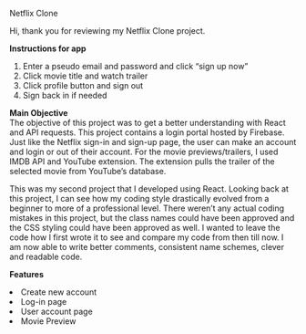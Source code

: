 Netflix Clone

Hi, thank you for reviewing my Netflix Clone project. 

<b>Instructions for app</b>
1.	Enter a pseudo email and password and click “sign up now”
2.	Click movie title and watch trailer
3.	Click profile button and sign out
4.	Sign back in if needed


<b>Main Objective</b></br>
The objective of this project was to get a better understanding with React and API requests. This project contains a login portal hosted by Firebase. Just like the Netflix sign-in and sign-up page, the user can make an account and login or out of their account. For the movie previews/trailers, I used IMDB API and YouTube extension. The extension pulls the trailer of the selected movie from YouTube’s database. 

This was my second project that I developed using React. Looking back at this project, I can see how my coding style drastically evolved from a beginner to more of a professional level. There weren’t any actual coding mistakes in this project, but the class names could have been approved and the CSS styling could have been approved as well. I wanted to leave the code how I first wrote it to see and compare my code from then till now. I am now able to write better comments, consistent name schemes, clever and readable code. 

<b>Features</b>
<li>Create new account</li>
<li>Log-in page</li>
<li>User account page</li>
<li>Movie Preview</li>
